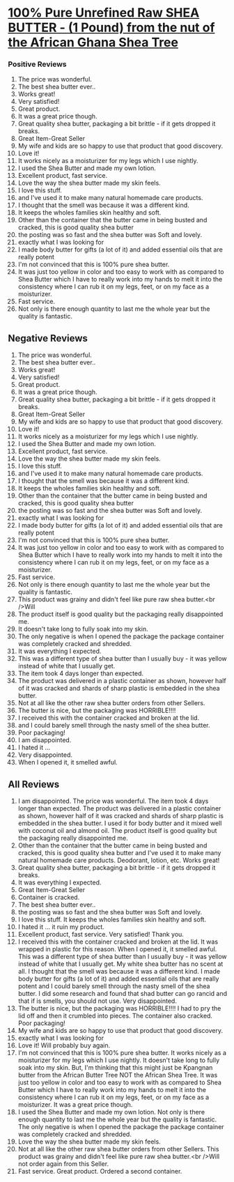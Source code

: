 # [100% Pure Unrefined Raw SHEA BUTTER - (1 Pound) from the nut of the African Ghana Shea Tree](https://products.checkmycream.com/products/100percent-Pure-Unrefined-Raw-SHEA-BUTTER-(1-Pound)-from-the-nut-of-the-African-Ghana-Shea-Tree.html)

### Positive Reviews

<ol>
      <li>The price was wonderful.</li>
      <li>The best shea butter ever..</li>
      <li>Works great!</li>
      <li>Very satisfied!  </li>
      <li>Great product.</li>
      <li>It was a great price though.</li>
      <li>Great quality shea butter, packaging a bit brittle - if it gets dropped it breaks.</li>
      <li>Great Item-Great Seller</li>
      <li>My wife and kids are so happy to use that product that good discovery.</li>
      <li>Love it!</li>
      <li>It works nicely as a moisturizer for my legs which I use nightly.  </li>
      <li>I used the Shea Butter and made my own lotion.</li>
      <li>Excellent product, fast service.</li>
      <li>Love the way the shea butter made my skin feels.</li>
      <li>I love this stuff.</li>
      <li>and I&#x27;ve used it to make many natural homemade care products.  </li>
      <li>I thought that the smell was because it was a different kind.  </li>
      <li>It keeps the wholes families skin healthy and soft.</li>
      <li>Other than the container that the butter came in being busted and cracked,  this is good quality shea butter</li>
      <li>the posting was so fast and the shea butter was Soft and lovely.</li>
      <li>exactly what I was looking for</li>
      <li>I made body butter for gifts (a lot of it) and added essential oils that are really potent</li>
      <li>I&#x27;m not convinced that this is 100% pure shea butter.  </li>
      <li>It was just too yellow in color and too easy to work with as compared to Shea Butter which I have to really work into my hands to melt it into the consistency where I can rub it on my legs, feet, or on my face as a moisturizer.  </li>
      <li>Fast service.</li>
      <li>Not only is there enough quantity to last me the whole year but the quality is fantastic.</li>
</ol>


<h2>Negative Reviews</h2>
<ol>
<li> The price was wonderful.</li>
<li> The best shea butter ever..</li>
<li> Works great!</li>
<li> Very satisfied!  </li>
<li> Great product.</li>
<li> It was a great price though.</li>
<li> Great quality shea butter, packaging a bit brittle - if it gets dropped it breaks.</li>
<li> Great Item-Great Seller</li>
<li> My wife and kids are so happy to use that product that good discovery.</li>
<li> Love it!</li>
<li> It works nicely as a moisturizer for my legs which I use nightly.  </li>
<li> I used the Shea Butter and made my own lotion.</li>
<li> Excellent product, fast service.</li>
<li> Love the way the shea butter made my skin feels.</li>
<li> I love this stuff.</li>
<li> and I&#x27;ve used it to make many natural homemade care products.  </li>
<li> I thought that the smell was because it was a different kind.  </li>
<li> It keeps the wholes families skin healthy and soft.</li>
<li> Other than the container that the butter came in being busted and cracked,  this is good quality shea butter</li>
<li> the posting was so fast and the shea butter was Soft and lovely.</li>
<li> exactly what I was looking for</li>
<li> I made body butter for gifts (a lot of it) and added essential oils that are really potent</li>
<li> I&#x27;m not convinced that this is 100% pure shea butter.  </li>
<li> It was just too yellow in color and too easy to work with as compared to Shea Butter which I have to really work into my hands to melt it into the consistency where I can rub it on my legs, feet, or on my face as a moisturizer.  </li>
<li> Fast service.</li>
<li> Not only is there enough quantity to last me the whole year but the quality is fantastic.</li>
<li> This product was grainy and didn&#x27;t feel like pure raw shea butter.&lt;br /&gt;Will</li>
<li> The product itself is good quality but the packaging really disappointed me.</li>
<li> It doesn&#x27;t take long to fully soak into my skin.  </li>
<li> The only negative is when I opened the package the package container was completely cracked and shredded.</li>
<li> It was everything I expected.</li>
<li> This was a different type of shea butter than I usually buy - it was yellow instead of white that I usually get.  </li>
<li> The item took 4 days longer than expected.</li>
<li> The product was delivered in a plastic container as shown, however half of it was cracked and shards of sharp plastic is embedded in the shea butter.</li>
<li> Not at all like the other raw shea butter orders from other Sellers.  </li>
<li> The butter is nice, but the packaging was HORRIBLE!!!!</li>
<li> I received this with the container cracked and broken at the lid.  </li>
<li> and I could barely smell through the nasty smell of the shea butter.  </li>
<li> Poor packaging!</li>
<li> I am disappointed.</li>
<li> I hated it ...</li>
<li> Very disappointed.</li>
<li> When I opened it, it smelled awful.</li>
</ol>

<h2>All Reviews</h2>

<ol>
    <li> I am disappointed. The price was wonderful. The item took 4 days longer than expected. The product was delivered in a plastic container as shown, however half of it was cracked and shards of sharp plastic is embedded in the shea butter. I used it for body butter and it mixed well with coconut oil and almond oil. The product itself is good quality but the packaging really disappointed me.</li>
    <li> Other than the container that the butter came in being busted and cracked,  this is good quality shea butter and I&#x27;ve used it to make many natural homemade care products.  Deodorant,  lotion,  etc. Works great!</li>
    <li> Great quality shea butter, packaging a bit brittle - if it gets dropped it breaks.</li>
    <li> It was everything I expected.</li>
    <li> Great Item-Great Seller</li>
    <li> Container is cracked.</li>
    <li> The best shea butter ever..</li>
    <li> the posting was so fast and the shea butter was Soft and lovely.</li>
    <li> I love this stuff. It keeps the wholes families skin healthy and soft.</li>
    <li> I hated it ... it ruin my product.</li>
    <li> Excellent product, fast service. Very satisfied!  Thank you.</li>
    <li> I received this with the container cracked and broken at the lid.  It was wrapped in plastic for this reason.  When I opened it, it smelled awful. This was a different type of shea butter than I usually buy - it was yellow instead of white that I usually get.  My white shea butter has no scent at all.  I thought that the smell was because it was a different kind.  I made body butter for gifts (a lot of it) and added essential oils that are really potent and I could barely smell through the nasty smell of the shea butter.  I did some research and found that shad butter can go rancid and that if is smells, you should not use.  Very disappointed.</li>
    <li> The butter is nice, but the packaging was HORRIBLE!!!! I had to pry the lid off and then it crumbled into pieces. The container also cracked. Poor packaging!</li>
    <li> My wife and kids are so happy to use that product that good discovery.</li>
    <li> exactly what I was looking for</li>
    <li> Love it! Will probably buy again.</li>
    <li> I&#x27;m not convinced that this is 100% pure shea butter.  It works nicely as a moisturizer for my legs which I use nightly.  It doesn&#x27;t take long to fully soak into my skin.  But, I&#x27;m thinking that this might just be Kpangnan butter from the African Butter Tree NOT the African Shea Tree.  It was just too yellow in color and too easy to work with as compared to Shea Butter which I have to really work into my hands to melt it into the consistency where I can rub it on my legs, feet, or on my face as a moisturizer.  It was a great price though.</li>
    <li> I used the Shea Butter and made my own lotion. Not only is there enough quantity to last me the whole year but the quality is fantastic. The only negative is when I opened the package the package container was completely cracked and shredded.</li>
    <li> Love the way the shea butter made my skin feels.</li>
    <li> Not at all like the other raw shea butter orders from other Sellers.  This product was grainy and didn&#x27;t feel like pure raw shea butter.&lt;br /&gt;Will not order again from this Seller.</li>
    <li> Fast service. Great product. Ordered a second container.</li>
</ol>




